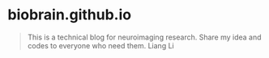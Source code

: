# biobrain.github.io
>This is a technical blog for neuroimaging research.
>Share my idea and codes to everyone who need them.
Liang Li
